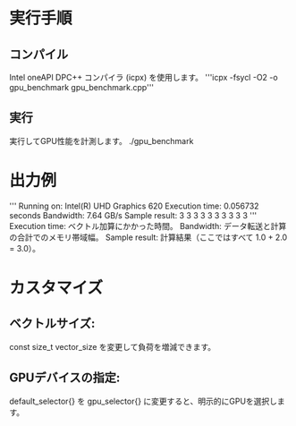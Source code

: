 # 実行手順
## コンパイル
Intel oneAPI DPC++ コンパイラ (icpx) を使用します。
'''icpx -fsycl -O2 -o gpu_benchmark gpu_benchmark.cpp'''
## 実行
実行してGPU性能を計測します。
./gpu_benchmark

# 出力例
'''
Running on: Intel(R) UHD Graphics 620
Execution time: 0.056732 seconds
Bandwidth: 7.64 GB/s
Sample result: 3 3 3 3 3 3 3 3 3 3
'''
Execution time: ベクトル加算にかかった時間。
Bandwidth: データ転送と計算の合計でのメモリ帯域幅。
Sample result: 計算結果（ここではすべて 1.0 + 2.0 = 3.0）。

# カスタマイズ
## ベクトルサイズ:
const size_t vector_size を変更して負荷を増減できます。
## GPUデバイスの指定:
default_selector{} を gpu_selector{} に変更すると、明示的にGPUを選択します。
